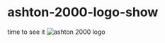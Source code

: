 # ashton-2000-logo-show
time to see it
![ashton 2000 logo](https://user-images.githubusercontent.com/81488421/122136264-f621ef00-cdf6-11eb-8881-c7ff9bef2bae.png)

